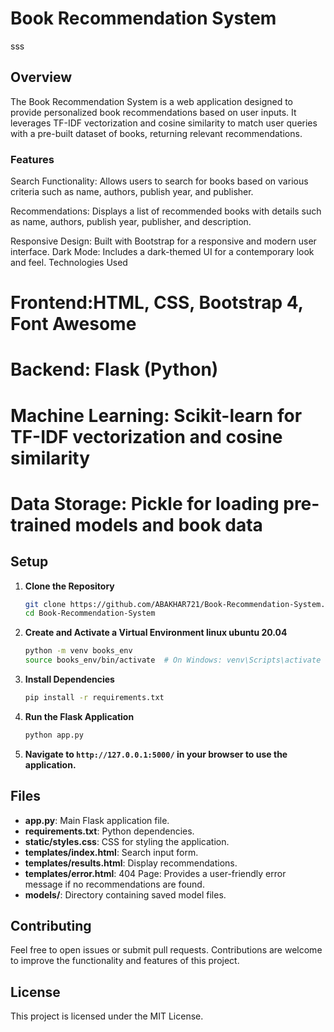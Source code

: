 # Book Recommendation System
sss
## Overview

The Book Recommendation System is a web application designed to provide personalized book recommendations based on user inputs. It leverages TF-IDF vectorization and cosine similarity to match user queries with a pre-built dataset of books, returning relevant recommendations.

### Features
Search Functionality: Allows users to search for books based on various criteria 
such as name, authors, publish year, and publisher.

Recommendations: Displays a list of recommended books with details such as name, 
authors, publish year, publisher, and description.

Responsive Design: Built with Bootstrap for a responsive and modern user interface.
Dark Mode: Includes a dark-themed UI for a contemporary look and feel.
Technologies Used

# Frontend:HTML, CSS, Bootstrap 4, Font Awesome
# Backend: Flask (Python)
# Machine Learning: Scikit-learn for TF-IDF vectorization and cosine similarity
# Data Storage: Pickle for loading pre-trained models and book data

## Setup

1. **Clone the Repository**

    ```bash
    git clone https://github.com/ABAKHAR721/Book-Recommendation-System.git
    cd Book-Recommendation-System
    ```

2. **Create and Activate a Virtual Environment linux ubuntu 20.04**

    ```bash
    python -m venv books_env
    source books_env/bin/activate  # On Windows: venv\Scripts\activate
    ```

3. **Install Dependencies**

    ```bash
    pip install -r requirements.txt
    ```

4. **Run the Flask Application**

    ```bash
    python app.py
    ```

5. **Navigate to `http://127.0.0.1:5000/` in your browser to use the application.**

## Files

- **app.py**: Main Flask application file.
- **requirements.txt**: Python dependencies.
- **static/styles.css**: CSS for styling the application.
- **templates/index.html**: Search input form.
- **templates/results.html**: Display recommendations.
- **templates/error.html**: 404 Page: Provides a user-friendly error message if no recommendations are found.
- **models/**: Directory containing saved model files.

## Contributing

Feel free to open issues or submit pull requests. Contributions are welcome to improve the functionality and features of this project.


## License

This project is licensed under the MIT License.
